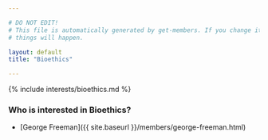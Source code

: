 ```yaml
---

# DO NOT EDIT!
# This file is automatically generated by get-members. If you change it, bad
# things will happen.

layout: default
title: "Bioethics"

---
```


{% include interests/bioethics.md %}

### Who is interested in Bioethics?


* [George Freeman]({{ site.baseurl }}/members/george-freeman.html)
